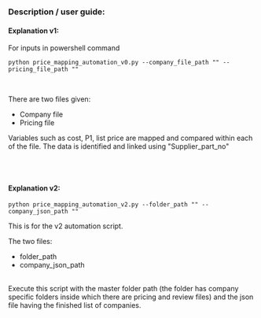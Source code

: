 ### Description / user guide:

#### Explanation v1:

For inputs in powershell command


```
python price_mapping_automation_v0.py --company_file_path "" --pricing_file_path ""

```
<br> 


There are two files given:
- Company file
- Pricing file 

 Variables such as cost, P1, list price are mapped and compared within each of the file.
 The data is identified and linked using "Supplier_part_no"

 
<br> 
 
<br> 


#### Explanation v2:

```
python price_mapping_automation_v2.py --folder_path "" --company_json_path ""

```

This is for the v2 automation script. 

The two files:
- folder_path
- company_json_path

<br>
Execute this script with the master folder path (the folder has company specific folders inside which there are pricing and review files) and the json file having the finished list of companies.